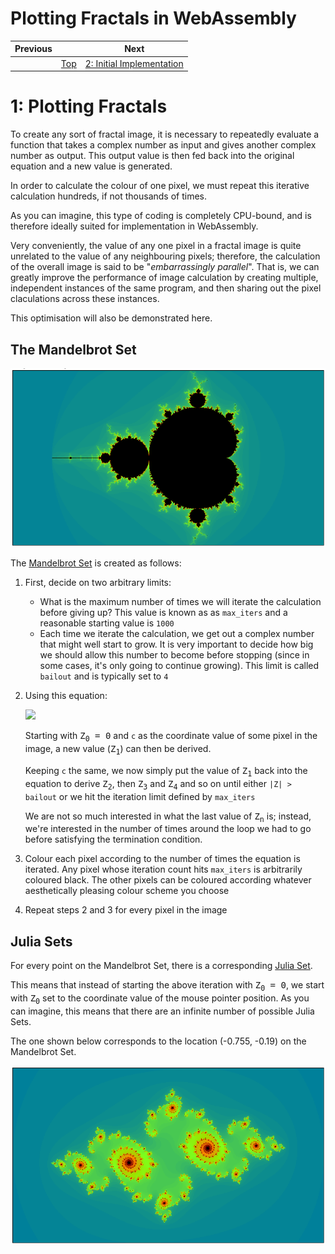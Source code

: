 # Plotting Fractals in WebAssembly

| Previous | | Next
|---|---|---
| | [Top](/chriswhealy/plotting-fractals-in-webassembly) | [2: Initial Implementation](../02%20Initial%20Implementation/)

# 1: Plotting Fractals

To create any sort of fractal image, it is necessary to repeatedly evaluate a function that takes a complex number as input and gives another complex number as output.
This output value is then fed back into the original equation and a new value is generated.

In order to calculate the colour of one pixel, we must repeat this iterative calculation hundreds, if not thousands of times.

As you can imagine, this type of coding is completely CPU-bound, and is therefore ideally suited for implementation in WebAssembly.

Very conveniently, the value of any one pixel in a fractal image is quite unrelated to the value of any neighbouring pixels; therefore, the calculation of the overall image is said to be "*embarrassingly parallel*".
That is, we can greatly improve the performance of image calculation by creating multiple, independent instances of the same program, and then sharing out the pixel claculations across these instances.

This optimisation will also be demonstrated here.

## The Mandelbrot Set

![Mandelbrot Set](/assets/chriswhealy/Mandelbrot%20Set.png)

The [Mandelbrot Set](https://en.wikipedia.org/wiki/Mandelbrot_set) is created as follows:

1. First, decide on two arbitrary limits:
   * What is the maximum number of times we will iterate the calculation before giving up?
   This value is known as as `max_iters` and a reasonable starting value is `1000`
   * Each time we iterate the calculation, we get out a complex number that might well start to grow.
   It is very important to decide how big we should allow this number to become before stopping (since in some cases, it's only going to continue growing).
   This limit is called `bailout` and is typically set to `4`
1. Using this equation:

   <img src="https://render.githubusercontent.com/render/math?math=\Large Z_{n%2b1} = Z_{n}^2 %2b c">

   Starting with <tt>Z<sub>0</sub> = 0</tt> and `c` as the coordinate value of some pixel in the image, a new value (<tt>Z<sub>1</sub></tt>) can then be derived.

   Keeping `c` the same, we now simply put the value of <tt>Z<sub>1</sub></tt> back into the equation to derive <tt>Z<sub>2</sub></tt>, then <tt>Z<sub>3</sub></tt> and <tt>Z<sub>4</sub></tt> and so on until either `|Z| > bailout` or we hit the iteration limit defined by `max_iters`
   
   We are not so much interested in what the last value of <tt>Z<sub>n</sub></tt> is; instead, we're interested in the number of times around the loop we had to go before satisfying the termination condition.

1. Colour each pixel according to the number of times the equation is iterated.
   Any pixel whose iteration count hits `max_iters` is arbitrarily coloured black.
   The other pixels can be coloured according whatever aesthetically pleasing colour scheme you choose

1. Repeat steps 2 and 3 for every pixel in the image

## Julia Sets

For every point on the Mandelbrot Set, there is a corresponding [Julia Set](https://en.wikipedia.org/wiki/Julia_set).

This means that instead of starting the above iteration with <tt>Z<sub>0</sub> = 0</tt>, we start with <tt>Z<sub>0</sub></tt> set to the coordinate value of the mouse pointer position.
As you can imagine, this means that there are an infinite number of possible Julia Sets.

The one shown below corresponds to the location (-0.755, -0.19) on the Mandelbrot Set.

![Julia Set](/assets/chriswhealy/Julia%20Set.png)
